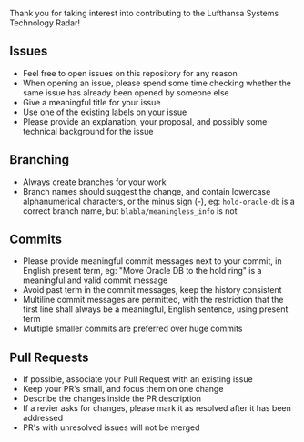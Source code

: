 Thank you for taking interest into contributing to the Lufthansa Systems Technology Radar!

## Issues
- Feel free to open issues on this repository for any reason
- When opening an issue, please spend some time checking whether the same issue has already been opened by someone else
- Give a meaningful title for your issue
- Use one of the existing labels on your issue
- Please provide an explanation, your proposal, and possibly some technical background for the issue

## Branching
- Always create branches for your work
- Branch names should suggest the change, and contain lowercase alphanumerical characters, or the minus sign (-), eg: `hold-oracle-db` is a correct branch name, but `blabla/meaningless_info` is not

## Commits
- Please provide meaningful commit messages next to your commit, in English present term, eg: "Move Oracle DB to the hold ring" is a meaningful and valid commit message
- Avoid past term in the commit messages, keep the history consistent
- Multiline commit messages are permitted, with the restriction that the first line shall always be a meaningful, English sentence, using present term
- Multiple smaller commits are preferred over huge commits

## Pull Requests
- If possible, associate your Pull Request with an existing issue
- Keep your PR's small, and focus them on one change
- Describe the changes inside the PR description
- If a revier asks for changes, please mark it as resolved after it has been addressed
- PR's with unresolved issues will not be merged
